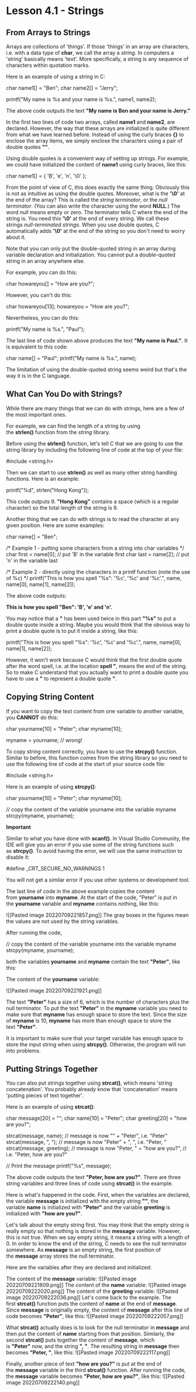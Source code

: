 # Lesson 4.1 - Strings

## From Arrays to Strings

Arrays are collections of 'things'. If those 'things' in an array are characters, i.e. with a data type of **char**, we call the array a _string_. In computers a 'string' basically means 'text'. More specifically, a string is any sequence of characters within quotation marks.

Here is an example of using a string in C:

char name1[] = "Ben";
char name2[] = "Jerry";

printf("My name is %s and your name is %s.", name1, name2);

The above code outputs the text **"My name is Ben and your name is Jerry."**

In the first two lines of code two arrays, called **name1** and **name2**, are declared. However, the way that these arrays are initialized is quite different from what we have learned before. Instead of using the curly braces **{}** to enclose the array items, we simply enclose the characters using a pair of double quotes **""**.

Using double quotes is a convenient way of setting up strings. For example, we could have initialized the content of **name1** using curly braces, like this:

char name1[] = { 'B', 'e', 'n', '\0' };

From the point of view of C, this does exactly the same thing. Obviously this is not as intuitive as using the double quotes. Moreover, what is the **'\0'** at the end of the array? This is called the _string terminator_, or the _null terminator_. (You can also write the character using the word **NULL**.) The word _null_ means empty or zero. The terminator tells C where the end of the string is. You need this **'\0'** at the end of every string. We call these strings _null-terminated strings_. When you use double quotes, C automatically adds **'\0'** at the end of the string so you don't need to worry about it.

Note that you can only put the double-quoted string in an array during variable declaration and initialization. You cannot put a double-quoted string in an array anywhere else.

For example, you can do this:

char howareyou[] = "How are you?";

However, you can't do this:

char howareyou[13];
howareyou = "How are you?";

Nevertheless, you can do this:

printf("My name is %s.", "Paul");

The last line of code shown above produces the text **"My name is Paul."**. It is equivalent to this code:

char name[] = "Paul";
printf("My name is %s.", name);

The limitation of using the double-quoted string seems weird but that's the way it is in the C language.

## What Can You Do with Strings?

While there are many things that we can do with strings, here are a few of the most important ones.

For example, we can find the length of a string by using the **strlen()** function from the _string_ library.

Before using the **strlen()** function, let's tell C that we are going to use the string library by including the following line of code at the top of your file:

#include <string.h>

Then we can start to use **strlen()** as well as many other string handling functions. Here is an example:

printf("%d", strlen("Hong Kong"));

This code outputs 9. **"Hong Kong"** contains a space (which is a regular character) so the total length of the string is 9.

Another thing that we can do with strings is to read the character at any given position. Here are some examples:

char name[] = "Ben";

/* Example 1 - putting some characters from a string into char variables */
char first = name[0]; // put 'B' in the variable first
char last = name[2];  // put 'n' in the variable last

/* Example 2 - directly using the characters in a printf function (note the use of %c) */ 
printf("This is how you spell \"%s\": '%c', '%c' and '%c'.", name, name[0], name[1], name[2]);

The above code outputs:

**This is how you spell "Ben": 'B', 'e' and 'n'.**

You may notice that a **"** has been used twice in this part **"%s"** to put a double quote inside a string. Maybe you would think that the obvious way to print a double quote is to put it inside a string, like this:

printf("This is how you spell "%s": '%c', '%c' and '%c'.", name, name[0], name[1], name[2]);

However, it won't work because C would think that the first double quote after the word spell, i.e. at the location **spell "**, means the end of the string. So to make C understand that you actually want to print a double quote you have to use a **"** to represent a double quote **"**.

## Copying String Content

If you want to copy the text content from one variable to another variable, you **CANNOT** do this:

char yourname[10] = "Peter";
char myname[10];

myname = yourname; // wrong!

To copy string content correctly, you have to use the **strcpy()** function. Similar to before, this function comes from the string library so you need to use the following line of code at the start of your source code file:

#include <string.h>

Here is an example of using **strcpy()**:

char yourname[10] = "Peter";
char myname[10];

// copy the content of the variable yourname into the variable myname
strcpy(myname, yourname);

**Important**

Similar to what you have done with **scanf()**. In Visual Studio Community, the IDE will give you an error if you use some of the string functions such as **strcpy()**. To avoid having the error, we will use the same instruction to disable it:

#define _CRT_SECURE_NO_WARNINGS 1

You will not get a similar error if you use other systems or development tool.

The last line of code in the above example copies the content from **yourname** into **myname**. At the start of the code, "Peter" is put in the **yourname** variable and **myname** contains nothing, like this:

![[Pasted image 20220709221857.png]]
The gray boxes in the figures mean the values are not used by the string variables.

After running the code,

// copy the content of the variable yourname into the variable myname
strcpy(myname, yourname);

both the variables **yourname** and **myname** contain the text **"Peter"**, like this:

The content of the **yourname** variable:

![[Pasted image 20220709221921.png]]

The text **"Peter"** has a size of 6, which is the number of characters plus the null terminator. To put the text **"Peter"** in the **myname** variable you need to make sure that **myname** has enough space to store the text. Since the size of **myname** is 10, **myname** has more than enough space to store the text **"Peter"**.

It is important to make sure that your target variable has enough space to store the input string when using **strcpy()**. Otherwise, the program will run into problems.

## Putting Strings Together

You can also put strings together using **strcat()**, which means 'string concatenation'. You probably already know that 'concatenation' means 'putting pieces of text together'.

Here is an example of using **strcat()**:

char message[20] = "";
char name[10] = "Peter";
char greeting[20] = "how are you?";

strcat(message, name);     // message is now "" + "Peter", i.e. "Peter"
strcat(message, ", ");     // message is now "Peter" + ", ", i.e. "Peter, "
strcat(message, greeting); // message is now "Peter, " + "how are you?",
                           // i.e. "Peter, how are you?"

// Print the message
printf("%s", message);

The above code outputs the text **"Peter, how are you?"**. There are three string variables and three lines of code using **strcat()** in the example.

Here is what's happened in the code. First, when the variables are declared, the variable **message** is initialized with the empty string **""**, the variable **name** is initialized with **"Peter"** and the variable **greeting** is initialized with **"how are you?"**.

Let's talk about the empty string first. You may think that the empty string is really empty so that nothing is stored in the **message** variable. However, this is not true. When we say empty string, it means a string with a length of 0. In order to know the end of the string, C needs to see the null terminator somewhere. As **message** is an empty string, the first position of the **message** array stores the null terminator.

Here are the variables after they are declared and initialized:

The content of the **message** variable:
![[Pasted image 20220709221809.png]]
The content of the **name** variable:
![[Pasted image 20220709222020.png]]
The content of the **greeting** variable:
![[Pasted image 20220709222036.png]]
Let's come back to the example. The first **strcat()** function puts the content of **name** at the end of **message**. Since **message** is originally empty, the content of **message** after this line of code becomes **"Peter"**, like this:
![[Pasted image 20220709222057.png]]

What **strcat()** actually does is to look for the null terminator in **message** and then put the content of **name** starting from that position. Similarly, the second **strcat()** puts together the content of **message**, which is **"Peter"** now, and the string **", "**. The resulting string in **message** then becomes **"Peter, "**, like this:
![[Pasted image 20220709222117.png]]

Finally, another piece of text **"how are you?"** is put at the end of the **message** variable in the third **strcat()** function. After running the code, the **message** variable becomes **"Peter, how are you?"**, like this:
![[Pasted image 20220709222140.png]]